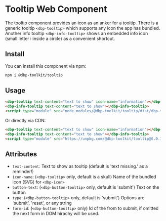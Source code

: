 # Tooltip Web Component

The tooltip component provides an icon as an anker for a tooltip.
There is a generic tooltip `<dbp-tooltip>` which supports any icon the app has bundled.
Another info tooltip `<dbp-info-tooltip>` shows an embedded info icon (small letter i inside a circle) as a convenient
shortcut. 

## Install
You can install this component via npm:

```bash
npm i @dbp-toolkit/tooltip
```

## Usage

```html
<dbp-tooltip text-content="text to show" icon-name="information"></dbp-tooltip>
<dbp-info-tooltip text-content="text to show"></dbp-info-tooltip>
<script type="module" src="node_modules/@dbp-toolkit/tooltip/dist/dbp-tooltip.js"></script>
```

Or directly via CDN:

```html
<dbp-tooltip text-content="text to show" icon-name="information"></dbp-tooltip>
<dbp-info-tooltip text-content="text to show"></dbp-info-tooltip>
<script type="module" src="https://unpkg.com/@dbp-toolkit/tooltip@0.0.1/dist/dbp-tooltip.js"></script>
```

## Attributes

- `text-content`: Text to show as tooltip (default is 'text missing.' as a reminder!)
- `icon-name`: (`<dbp-tooltip>` only, default is a skull) Name of the bundled icon (SVG) for `<dbp-icon>` 
- `button-text`: (`<dbp-button-tooltip>` only, default is 'submit') Text on the button
- `type`: (`<dbp-button-tooltip>` only, default is 'submit') Options are 'submit', 'reset', or any string
- `form-id`: (`<dbp-button-tooltip>` only) Id of the from to submit, if omitted the next form in DOM hirachy will be used.